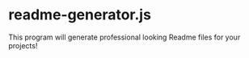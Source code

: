 # readme-generator.js
This program will generate professional looking Readme files for your projects!

